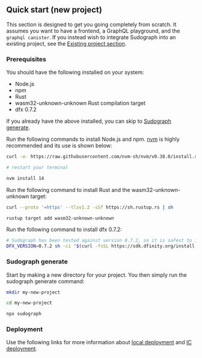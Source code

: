 ## Quick start (new project)

This section is designed to get you going completely from scratch. It assumes you want to have a frontend, a GraphQL playground, and the `graphql canister`. If you instead wish to integrate Sudograph into an existing project, see the [Existing project section](./existing-project.md).

### Prerequisites

You should have the following installed on your system:

* Node.js
* npm
* Rust
* wasm32-unknown-unknown Rust compilation target
* dfx 0.7.2

If you already have the above installed, you can skip to [Sudograph generate](#sudograph-generate).

Run the following commands to install Node.js and npm. [nvm](https://github.com/nvm-sh/nvm) is highly recommended and its use is shown below:

```bash
curl -o- https://raw.githubusercontent.com/nvm-sh/nvm/v0.38.0/install.sh | bash

# restart your terminal

nvm install 14
```

Run the following command to install Rust and the wasm32-unknown-unknown target:

```bash
curl --proto '=https' --tlsv1.2 -sSf https://sh.rustup.rs | sh

rustup target add wasm32-unknown-unknown
```

Run the following command to install dfx 0.7.2:

```bash
# Sudograph has been tested against version 0.7.2, so it is safest to install that specific version for now
DFX_VERSION=0.7.2 sh -ci "$(curl -fsSL https://sdk.dfinity.org/install.sh)"
```

### Sudograph generate

Start by making a new directory for your project. You then simply run the sudograph generate command:

```bash
mkdir my-new-project

cd my-new-project

npx sudograph
```

### Deployment

Use the following links for more information about [local deployment](./local-deployment.md) and [IC deployment](./ic-deployment.md).